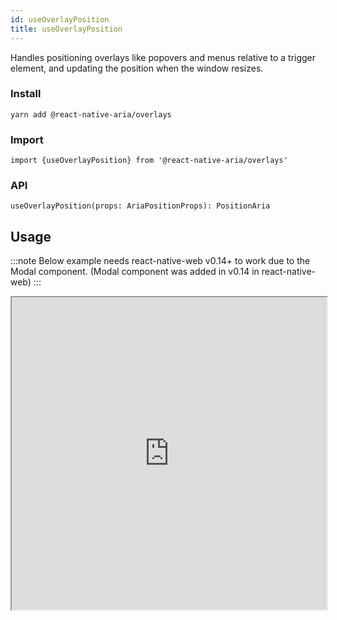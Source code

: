 ```yaml
---
id: useOverlayPosition
title: useOverlayPosition
---
```

Handles positioning overlays like popovers and menus relative to a trigger element, and updating the position when the window resizes.

### Install

```
yarn add @react-native-aria/overlays
```

### Import

```
import {useOverlayPosition} from '@react-native-aria/overlays'
```

### API
```
useOverlayPosition(props: AriaPositionProps): PositionAria
```

## Usage
:::note
Below example needs react-native-web v0.14+ to work due to the Modal component. (Modal component was added in v0.14 in react-native-web)
:::


<iframe src="https://snack.expo.io/embedded/@nishanbende/useoverlayposition?preview=true&platform=web&theme=dark" height="500" width="100%" />

